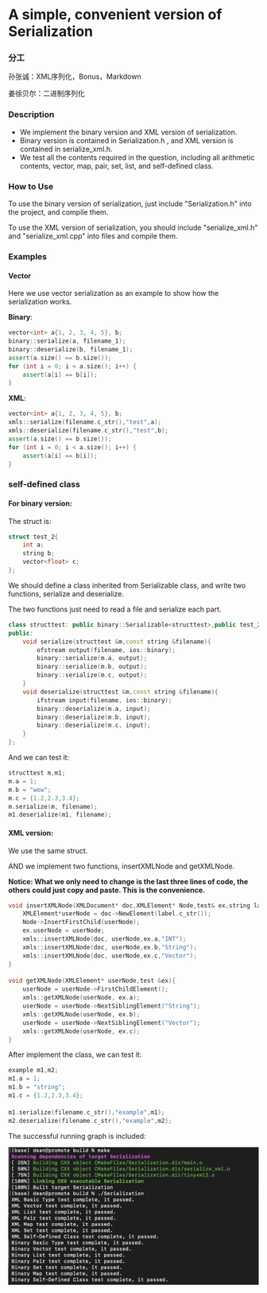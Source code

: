 # A simple, convenient version of Serialization

### 分工

孙张诚：XML序列化，Bonus，Markdown

姜徐贝尔：二进制序列化

### Description

- We implement the binary version and XML version of serialization.
- Binary version is contained in Serialization.h , and XML version is contained in serialize_xml.h.
- We test all the contents required in the question, including all arithmetic contents, vector, map, pair, set, list,  and self-defined class.

### How to Use

To use the binary version of serialization, just include "Serialization.h" into the project, and compile them.

To use the XML version of serialization, you should include "serialize_xml.h" and "serialize_xml.cpp" into files and compile them.

### Examples

#### Vector

Here we use vector serialization as an example to show how the serialization works.

**Binary**:

```c++
vector<int> a{1, 2, 3, 4, 5}, b;
binary::serialize(a, filename_1);
binary::deserialize(b, filename_1);
assert(a.size() == b.size());
for (int i = 0; i < a.size(); i++) {
    assert(a[i] == b[i]);
}
```

**XML**:

```C++
vector<int> a{1, 2, 3, 4, 5}, b;
xmls::serialize(filename.c_str(),"test",a);
xmls::deserialize(filename.c_str(),"test",b);
assert(a.size() == b.size());
for (int i = 0; i < a.size(); i++) {
    assert(a[i] == b[i]);
}
```

### self-defined class

#### For binary version:

The struct is:

```C++
struct test_2{
    int a;
    string b;
    vector<float> c;
};
```

We should define a class inherited from Serializable class, and write two functions, serialize and deserialize.

The two functions just need to read a file and serialize each part.

```c++
class structtest: public binary::Serializable<structtest>,public test_2{
public:
    void serialize(structtest &m,const string &filename){
        ofstream output(filename, ios::binary);
        binary::serialize(m.a, output);
        binary::serialize(m.b, output);
        binary::serialize(m.c, output);
    }
    void deserialize(structtest &m,const string &filename){
        ifstream input(filename, ios::binary);
        binary::deserialize(m.a, input);
        binary::deserialize(m.b, input);
        binary::deserialize(m.c, input);
    }
};
```

And we can test it:

```C++
structtest m,m1;
m.a = 1;
m.b = "wow";
m.c = {1.2,2.3,3.4};
m.serialize(m, filename);
m1.deserialize(m1, filename);
```

#### XML version:

We use the same struct.

AND we implement two functions, insertXMLNode and getXMLNode.

**Notice: What we only need to change is the last three lines of code, the others could just copy and paste. This is the convenience.**

```C++
void insertXMLNode(XMLDocument* doc,XMLElement* Node,test& ex,string label = "example"){
    XMLElement*userNode = doc->NewElement(label.c_str());
    Node->InsertFirstChild(userNode);
    ex.userNode = userNode;
    xmls::insertXMLNode(doc, userNode,ex.a,"INT");
    xmls::insertXMLNode(doc, userNode,ex.b,"String");
    xmls::insertXMLNode(doc, userNode,ex.c,"Vector");
}

void getXMLNode(XMLElement* userNode,test &ex){
    userNode = userNode->FirstChildElement();
    xmls::getXMLNode(userNode, ex.a);
    userNode = userNode->NextSiblingElement("String");
    xmls::getXMLNode(userNode, ex.b);
    userNode = userNode->NextSiblingElement("Vector");
    xmls::getXMLNode(userNode, ex.c);
}
```

After implement the class, we can test it:

```C++
example m1,m2;
m1.a = 1;
m1.b = "string";
m1.c = {1.2,2.3,3.4};
    
m1.serialize(filename.c_str(),"example",m1);
m2.deserialize(filename.c_str(),"example",m2);
```



The successful running graph is included:

![success_graph](success_graph.png)

